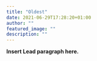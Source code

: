 ```yaml
---
title: "Oldest"
date: 2021-06-29T17:28:20+01:00
author: ""
featured_image: ""
description: ""
---
```



**Insert Lead paragraph here.**
